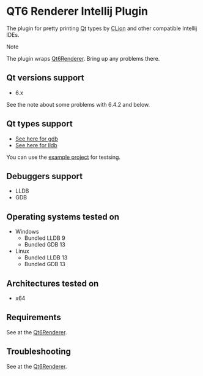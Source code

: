# QT6 Renderer Intellij Plugin

The plugin for pretty printing [Qt][qt] types by [CLion][clion] and other compatible Intellij IDEs.

> [!NOTE]
> The plugin wraps [Qt6Renderer][qt6renderer]. Bring up any problems there.

## Qt versions support
* 6.x

See the note about some problems with 6.4.2 and below.

## Qt types support
* [See here for gdb][qt6renderer_files_gdb]
* [See here for lldb][qt6renderer_files_lldb]

You can use the [example project][qt6renderer_exmpl] for testsing.

## Debuggers support
* LLDB
* GDB

## Operating systems tested on
* Windows
  * Bundled LLDB 9
  * Bundled GDB 13 
* Linux
  * Bundled LLDB 13
  * Bundled GDB 13

## Architectures tested on
* x64

## Requirements

See at the [Qt6Renderer](https://github.com/winseros/Qt6Renderer?tab=readme-ov-file#requirements).

## Troubleshooting

See at the [Qt6Renderer](https://github.com/winseros/Qt6Renderer?tab=readme-ov-file#troubleshooting).

[qt]: https://www.qt.io/
[clion]: https://www.jetbrains.com/clion/
[gdb]: https://sourceware.org/gdb/
[lldb]: https://lldb.llvm.org/
[qt6renderer]: https://github.com/winseros/Qt6Renderer
[qt6renderer_files_gdb]: https://github.com/winseros/Qt6Renderer/tree/master/python/gdb/qt6renderer
[qt6renderer_files_lldb]: https://github.com/winseros/Qt6Renderer/tree/master/python/lldb/qt6renderer
[qt6renderer_exmpl]: https://github.com/winseros/Qt6RendererExmpl
[qt6renderer_intlj]: https://github.com/winseros/Qt6RendererIntlj
[qt6renderer_vsc]: https://github.com/winseros/Qt6RendererVscj